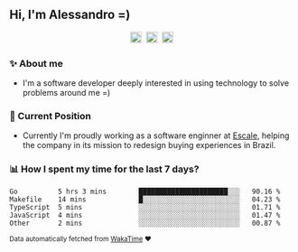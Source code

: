 ## Hi, I'm Alessandro =)

<p align="center">
  <a href="https://www.linkedin.com/in/alessandro-costa-dev/"><img src="https://img.shields.io/badge/-alessandro--costa--dev-%233f7ec6?style=flat-square&logo=Linkedin&logoColor=white" height="20"/></a>&nbsp;&nbsp;<a href="https://medium.com/@alessandro_costa"><img src="https://img.shields.io/badge/-%40alessandro__costa-%20black?style=flat-square&logo=Medium" height="20"/></a>&nbsp;&nbsp;<a href="mailto:alessandro96fc@gmail.com"><img src="https://img.shields.io/badge/-alessandro96fc%40gmail.com-%23c14438?style=flat-square&logo=Gmail&logoColor=white" height="20"/></a>
</p>

### :sparkles: About me

- I'm a software developer deeply interested in using technology to solve problems around me =)

### :office: Current Position 

-  Currently I'm proudly working as a software enginner at [Escale](https://github.com/escaletech), helping the company in its mission to redesign buying experiences in Brazil.

### :bar_chart: How I spent my time for the last 7 days?

<!--START_SECTION:waka-->
```text
Go          5 hrs 3 mins        ██████████████████████░░░   90.16 % 
Makefile    14 mins             █░░░░░░░░░░░░░░░░░░░░░░░░   04.23 % 
TypeScript  5 mins              ░░░░░░░░░░░░░░░░░░░░░░░░░   01.71 % 
JavaScript  4 mins              ░░░░░░░░░░░░░░░░░░░░░░░░░   01.47 % 
Other       2 mins              ░░░░░░░░░░░░░░░░░░░░░░░░░   00.87 %
```
<!--END_SECTION:waka-->

<sub>Data automatically fetched from [WakaTime](https://wakatime.com/) :heart:</sub>

